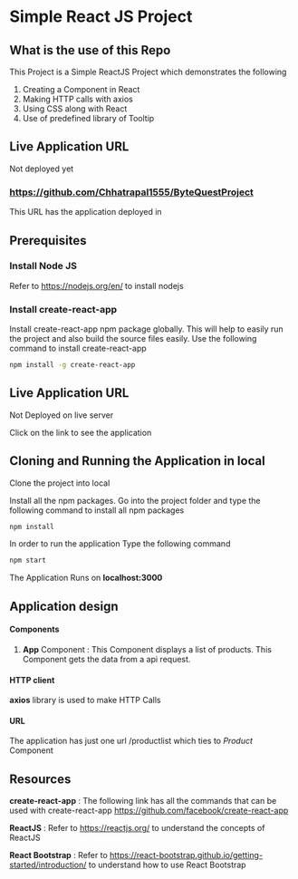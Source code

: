 # Simple React JS Project

## What is the use of this Repo

This Project is a Simple ReactJS Project which demonstrates the following
1. Creating a Component in React
2. Making HTTP calls with axios
3. Using CSS along with React
4. Use of predefined library of Tooltip

## Live Application URL
Not deployed yet
### https://github.com/Chhatrapal1555/ByteQuestProject
This URL has the application deployed in

## Prerequisites

### Install Node JS
Refer to https://nodejs.org/en/ to install nodejs

### Install create-react-app
Install create-react-app npm package globally. This will help to easily run the project and also build the source files easily. Use the following command to install create-react-app

```bash
npm install -g create-react-app
```
## Live Application URL

Not Deployed on live server

Click on the link to see the application

## Cloning and Running the Application in local

Clone the project into local

Install all the npm packages. Go into the project folder and type the following command to install all npm packages

```bash
npm install
```

In order to run the application Type the following command

```bash
npm start
```

The Application Runs on **localhost:3000**

## Application design

#### Components

1. **App** Component : This Component displays a list of products. This Component gets the data from a api request.

#### HTTP client

**axios** library is used to make HTTP Calls

#### URL

The application has just one url /productlist which ties to *Product* Component

## Resources

**create-react-app** : The following link has all the commands that can be used with create-react-app
https://github.com/facebook/create-react-app

**ReactJS** : Refer to https://reactjs.org/ to understand the concepts of ReactJS

**React Bootstrap** : Refer to https://react-bootstrap.github.io/getting-started/introduction/ to understand how to use React Bootstrap